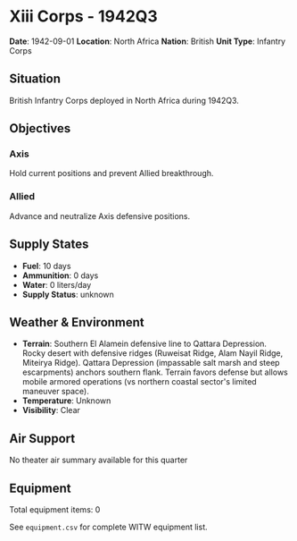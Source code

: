 # Xiii Corps - 1942Q3

**Date**: 1942-09-01
**Location**: North Africa
**Nation**: British
**Unit Type**: Infantry Corps

## Situation

British Infantry Corps deployed in North Africa during 1942Q3.

## Objectives

### Axis
Hold current positions and prevent Allied breakthrough.

### Allied
Advance and neutralize Axis defensive positions.

## Supply States

- **Fuel**: 10 days
- **Ammunition**: 0 days
- **Water**: 0 liters/day
- **Supply Status**: unknown

## Weather & Environment

- **Terrain**: Southern El Alamein defensive line to Qattara Depression. Rocky desert with defensive ridges (Ruweisat Ridge, Alam Nayil Ridge, Miteirya Ridge). Qattara Depression (impassable salt marsh and steep escarpments) anchors southern flank. Terrain favors defense but allows mobile armored operations (vs northern coastal sector's limited maneuver space).
- **Temperature**: Unknown
- **Visibility**: Clear

## Air Support

No theater air summary available for this quarter

## Equipment

Total equipment items: 0

See `equipment.csv` for complete WITW equipment list.
